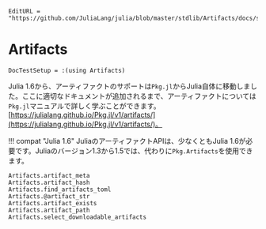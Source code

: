 ```@meta
EditURL = "https://github.com/JuliaLang/julia/blob/master/stdlib/Artifacts/docs/src/index.md"
```

# Artifacts

```@meta
DocTestSetup = :(using Artifacts)
```

Julia 1.6から、アーティファクトのサポートは`Pkg.jl`からJulia自体に移動しました。ここに適切なドキュメントが追加されるまで、アーティファクトについては`Pkg.jl`マニュアルで詳しく学ぶことができます。[https://julialang.github.io/Pkg.jl/v1/artifacts/](https://julialang.github.io/Pkg.jl/v1/artifacts/)。

!!! compat "Julia 1.6"
    JuliaのアーティファクトAPIは、少なくともJulia 1.6が必要です。Juliaのバージョン1.3から1.5では、代わりに`Pkg.Artifacts`を使用できます。


```@docs
Artifacts.artifact_meta
Artifacts.artifact_hash
Artifacts.find_artifacts_toml
Artifacts.@artifact_str
Artifacts.artifact_exists
Artifacts.artifact_path
Artifacts.select_downloadable_artifacts
```
